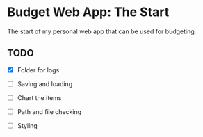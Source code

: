 # Budget Web App: The Start

The start of my personal web app that can be used for budgeting.

## TODO

- [x] Folder for logs
- [ ] Saving and loading
- [ ] Chart the items
- [ ] Path and file checking
- [ ] Styling


